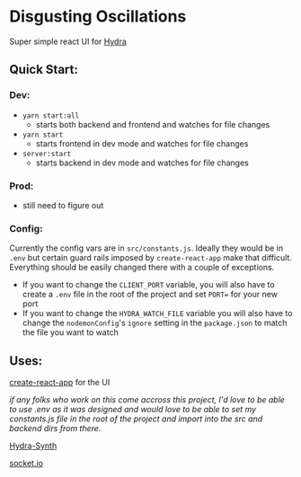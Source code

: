 # Disgusting Oscillations

Super simple react UI for [Hydra](https://hydra.ojack.xyz/)

## Quick Start:
### Dev:
* `yarn start:all`
  * starts both backend and frontend and watches for file changes
* `yarn start`
  * starts frontend in dev mode and watches for file changes
* `server:start`
  * starts backend in dev mode and watches for file changes
### Prod:
* still need to figure out

### Config:
Currently the config vars are in `src/constants.js`. Ideally they would be in `.env` but certain guard rails imposed by `create-react-app` make that difficult. Everything should be easily changed there with a couple of exceptions.
* If you want to change the `CLIENT_PORT` variable, you will also have to create a `.env` file in the root of the project and set `PORT=` for your new port
* If you want to change the `HYDRA_WATCH_FILE` variable you will also have to change the `nodemonConfig`'s `ignore` setting in the `package.json` to match the file you want to watch

## Uses:
[create-react-app](https://create-react-app.dev/) for the UI

_if any folks who work on this come accross this project, I'd love to be able to use .env as it was designed and would love to be able to set my constants.js file in the root of the project and import into the src and backend dirs from there._

[Hydra-Synth](https://github.com/hydra-synth/hydra-synth) 

[socket.io](https://socket.io/)
